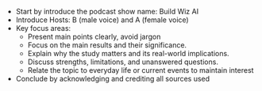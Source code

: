 - Start by introduce the podcast show name: Build Wiz AI
- Introduce Hosts: B (male voice) and A (female voice)
- Key focus areas:
  - Present main points clearly, avoid jargon
  - Focus on the main results and their significance.
  - Explain why the study matters and its real-world implications.
  - Discuss strengths, limitations, and unanswered questions.
  - Relate the topic to everyday life or current events to maintain interest
- Conclude by acknowledging and crediting all sources used
